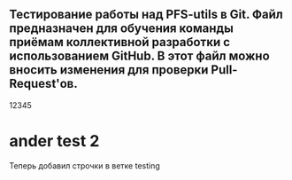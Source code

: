 Тестирование работы над PFS-utils в Git.
Файл предназначен для обучения команды приёмам коллективной разработки с использованием GitHub.
В этот файл можно вносить изменения для проверки Pull-Request'ов.
---
12345
# ander test 2
Теперь добавил строчки в ветке testing
